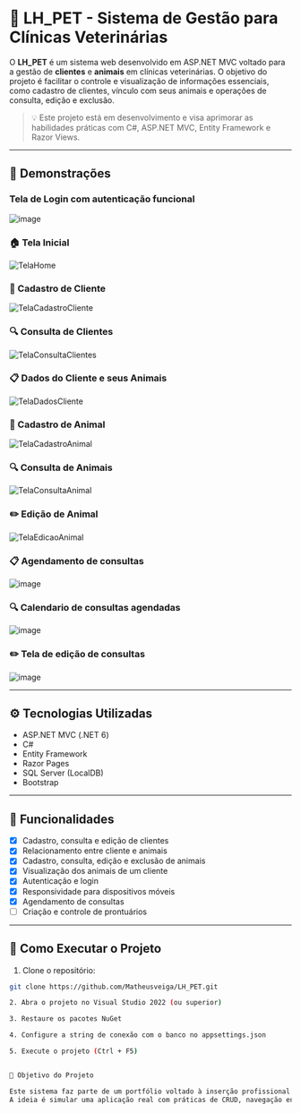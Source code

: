 # 🐾 LH_PET - Sistema de Gestão para Clínicas Veterinárias



O **LH_PET** é um sistema web desenvolvido em ASP.NET MVC voltado para a gestão de **clientes** e **animais** em clínicas veterinárias. O objetivo do projeto é facilitar o controle e visualização de informações essenciais, como cadastro de clientes, vínculo com seus animais e operações de consulta, edição e exclusão.

> 💡 Este projeto está em desenvolvimento e visa aprimorar as habilidades práticas com C#, ASP.NET MVC, Entity Framework e Razor Views.


---

## 📸 Demonstrações
### Tela de Login com autenticação funcional
![image](https://github.com/user-attachments/assets/17f31cac-a4a9-493f-8328-4c8f205e3680)

### 🏠 Tela Inicial
![TelaHome](https://github.com/user-attachments/assets/0e356bbe-16ff-4ca2-a90d-13b875c4ea73)

### 👤 Cadastro de Cliente
![TelaCadastroCliente](https://github.com/user-attachments/assets/04eedf39-873a-421e-bcf7-2ed28ac64d8f)

### 🔍 Consulta de Clientes
![TelaConsultaClientes](https://github.com/user-attachments/assets/439ae459-724e-4420-82e5-d1baed4ebe36)

### 📋 Dados do Cliente e seus Animais
![TelaDadosCliente](https://github.com/user-attachments/assets/1a698cba-03db-44bf-a75e-69f9ca7c168b)

### 🐶 Cadastro de Animal
![TelaCadastroAnimal](https://github.com/user-attachments/assets/ccd5f4b0-461f-4d5e-84cd-ab062a5943d5)

### 🔍 Consulta de Animais
![TelaConsultaAnimal](https://github.com/user-attachments/assets/800235a1-4aed-4ca6-8eb9-bf625727249b)

### ✏️ Edição de Animal
![TelaEdicaoAnimal](https://github.com/user-attachments/assets/9af7348f-a325-48ee-b339-1fd420adf2f7)

### 📋 Agendamento de consultas
![image](https://github.com/user-attachments/assets/f8c17171-92b3-4767-b1c3-7a9b248e3d5d)

### 🔍 Calendario de consultas agendadas
![image](https://github.com/user-attachments/assets/29454af8-ee2e-4c14-b783-be4138f0b6a3)

### ✏️ Tela de edição de consultas
![image](https://github.com/user-attachments/assets/6762584c-0895-46bb-ac88-d6586278b6dc)

---

## ⚙️ Tecnologias Utilizadas

- ASP.NET MVC (.NET 6)
- C#
- Entity Framework
- Razor Pages
- SQL Server (LocalDB)
- Bootstrap

---

## 📂 Funcionalidades

- [x] Cadastro, consulta e edição de clientes
- [x] Relacionamento entre cliente e animais
- [x] Cadastro, consulta, edição e exclusão de animais
- [x] Visualização dos animais de um cliente
- [X] Autenticação e login
- [X] Responsividade para dispositivos móveis
- [X] Agendamento de consultas
- [ ]  Criação e controle de prontuários

---

## 🚀 Como Executar o Projeto

1. Clone o repositório:

```bash
git clone https://github.com/Matheusveiga/LH_PET.git

2. Abra o projeto no Visual Studio 2022 (ou superior)

3. Restaure os pacotes NuGet

4. Configure a string de conexão com o banco no appsettings.json

5. Execute o projeto (Ctrl + F5)


🧠 Objetivo do Projeto

Este sistema faz parte de um portfólio voltado à inserção profissional na área de desenvolvimento .NET.
A ideia é simular uma aplicação real com práticas de CRUD, navegação entre páginas, reaproveitamento de componentes e aplicação de boas práticas com MVC.


